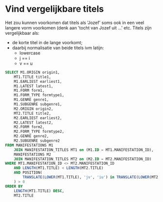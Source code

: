 # Vind vergelijkbare titels

Het zou kunnen voorkomen dat titels als 'Jozef' soms ook in een veel langere vorm voorkomen (denk aan 'tocht van Jozef uit ...' etc.
Titels zijn vergelijkbaar als:

- de korte titel in de lange voorkomt;
- daarbij normalisatie van beide titels ivm latijn:
    - lowercase
    - j == i
    - v == u

```sql
SELECT M1.ORIGIN origin1,
    MT1.TITLE title1,
    M1.EARLIEST earliest1,
    M1.LATEST latest1,
    M1.FORM form1,
    M1.FORM_TYPE formtype1,
    M1.GENRE genre1,
    M1.SUBGENRE subgenre1,
    M2.ORIGIN origin2,
    MT2.TITLE title2,
    M2.EARLIEST earliest2,
    M2.LATEST latest2,
    M2.FORM form2,
    M2.FORM_TYPE formtype2,
    M2.GENRE genre2,
    M2.SUBGENRE subgenre2
FROM MANIFESTATIONS M1
    JOIN MANIFESTATION_TITLES MT1 on (M1.ID = MT1.MANIFESTATION_ID),
    MANIFESTATIONS M2
    JOIN MANIFESTATION_TITLES MT2 on (M2.ID = MT2.MANIFESTATION_ID)
WHERE MT1.MANIFESTATION_ID <> MT2.MANIFESTATION_ID
    AND LENGTH(MT1.TITLE) < LENGTH(MT2.TITLE)
    AND POSITION(
        TRANSLATE(LOWER(MT1.TITLE), 'jv', 'iu') in TRANSLATE(LOWER(MT2.TITLE), 'jv', 'iu')
    ) > 0
ORDER BY
    LENGTH(MT1.TITLE) DESC,
    MT2.TITLE
```
